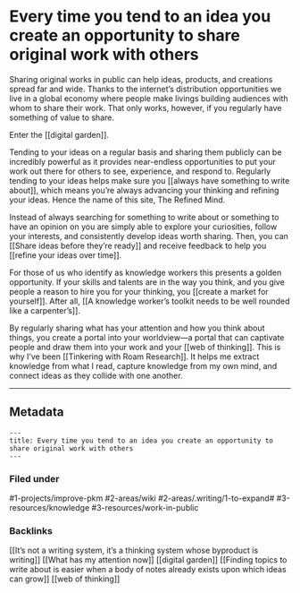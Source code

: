 # Every time you tend to an idea you create an opportunity to share original work with others
Sharing original works in public can help ideas, products, and creations spread far and wide. Thanks to the internet’s distribution opportunities we live in a global economy where people make livings building audiences with whom to share their work. That only works, however, if you regularly have something of value to share.

Enter the [[digital garden]].

Tending to your ideas on a regular basis and sharing them publicly can be incredibly powerful as it provides near-endless opportunities to put your work out there for others to see, experience, and respond to. Regularly tending to your ideas helps make sure you [[always have something to write about]], which means you’re always advancing your thinking and refining your ideas. Hence the name of this site, The Refined Mind.

Instead of always searching for something to write about or something to have an opinion on you are simply able to explore your curiosities, follow your interests, and consistently develop ideas worth sharing. Then, you can [[Share ideas before they’re ready]] and receive feedback to help you [[refine your ideas over time]].

For those of us who identify as knowledge workers this presents a golden opportunity. If your skills and talents are in the way you think, and you give people a reason to hire you for your thinking, you [[create a market for yourself]].  After all, [[A knowledge worker’s toolkit needs to be well rounded like a carpenter’s]].

By regularly sharing what has your attention and how you think about things, you create a portal into your worldview—a portal that can captivate people and draw them into your work and your [[web of thinking]]. This is why I’ve been [[Tinkering with Roam Research]]. It helps me extract knowledge from what I read, capture knowledge from my own mind, and connect ideas as they collide with one another.

- - - -
## Metadata
```
---
title: Every time you tend to an idea you create an opportunity to share original work with others
---
```

### Filed under
 #1-projects/improve-pkm #2-areas/wiki #2-areas/.writing/1-to-expand# #3-resources/knowledge #3-resources/work-in-public

### Backlinks
[[It’s not a writing system, it’s a thinking system whose byproduct is writing]]
[[What has my attention now]]
[[digital garden]]
[[Finding topics to write about is easier when a body of notes already exists upon which ideas can grow]]
[[web of thinking]]